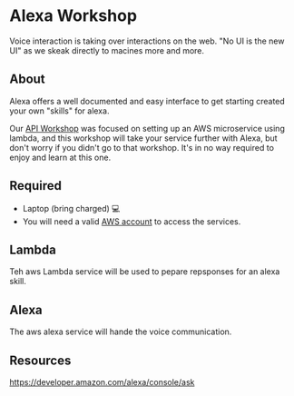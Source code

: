 # Alexa Workshop

Voice interaction is taking over interactions on the web. "No UI is the new UI" as we skeak directly to macines more and more.

## About

Alexa offers a well documented and easy interface to get starting created your own "skills" for alexa. 

Our [API Workshop](https://github.com/eugenewebdevs/workshops/tree/master/workshops-2019/microservice) was focused on setting up an AWS microservice using lambda, and this workshop will take your service further with Alexa, but don't worry if you didn't go to that workshop. It's in no way required to enjoy and learn at this one.

## Required

* Laptop (bring charged) 💻
* You will need a valid [AWS account](https://aws.amazon.com/free/) to access the services. 

## Lambda

Teh aws Lambda service will be used to pepare repsponses for an alexa skill.

## Alexa

The aws alexa service will hande the voice communication.

## Resources

https://developer.amazon.com/alexa/console/ask
